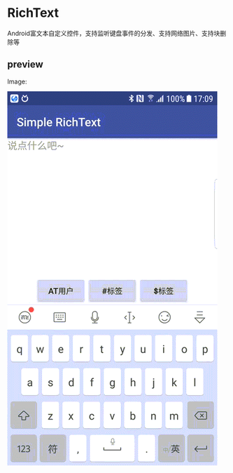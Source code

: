 # RichText
Android富文本自定义控件，支持监听键盘事件的分发、支持网络图片、支持块删除等
## preview

Image:

![Example Image](/doc/simple_rich_text.gif?raw=true)
